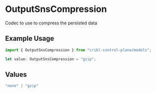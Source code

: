 # OutputSnsCompression

Codec to use to compress the persisted data

## Example Usage

```typescript
import { OutputSnsCompression } from "cribl-control-plane/models";

let value: OutputSnsCompression = "gzip";
```

## Values

```typescript
"none" | "gzip"
```